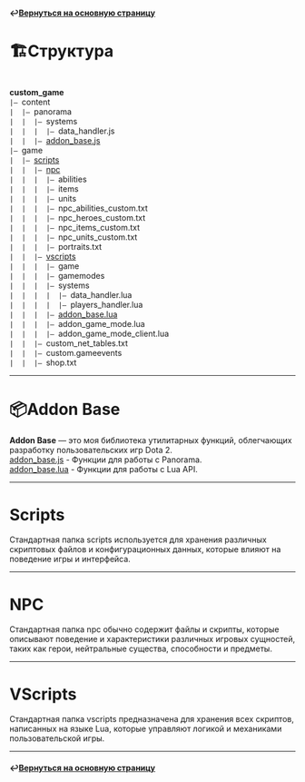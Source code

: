 #### ↩️[Вернуться на основную страницу](../README.md)

# 🏗️Структура
<br>**custom_game**
<br>`|— `content
<br>`|  |— `panorama
<br>`|  |  |— `systems
<br>`|  |  |  |— `data_handler.js
<br>`|  |  |— `[addon_base.js](#Addon-Base)
<br>`|— `game
<br>`|  |— `[scripts](#scripts)
<br>`|  |  |— `[npc](#npc)
<br>`|  |  |  |— `abilities
<br>`|  |  |  |— `items
<br>`|  |  |  |— `units
<br>`|  |  |  |— `npc_abilities_custom.txt
<br>`|  |  |  |— `npc_heroes_custom.txt
<br>`|  |  |  |— `npc_items_custom.txt
<br>`|  |  |  |— `npc_units_custom.txt
<br>`|  |  |  |— `portraits.txt
<br>`|  |  |— `[vscripts](#vscripts)
<br>`|  |  |  |— `game
<br>`|  |  |  |— `gamemodes
<br>`|  |  |  |— `systems
<br>`|  |  |  |  |— `data_handler.lua
<br>`|  |  |  |  |— `players_handler.lua
<br>`|  |  |  |— `[addon_base.lua](#Addon-Base)
<br>`|  |  |  |— `addon_game_mode.lua
<br>`|  |  |  |— `addon_game_mode_client.lua
<br>`|  |  |— `custom_net_tables.txt
<br>`|  |  |— `custom.gameevents
<br>`|  |  |— `shop.txt
  
--------

# 📦Addon Base
**Addon Base** — это моя библиотека утилитарных функций, облегчающих разработку пользовательских игр Dota 2.
<br> [addon_base.js](../custom_game/content/panorama/addon_base.js) - Функции для работы с Panorama.
<br> [addon_base.lua](../custom_game/game/addon_base.lua) - Функции для работы с Lua API.

--------

# Scripts
Стандартная папка scripts используется для хранения различных скриптовых файлов и конфигурационных данных, которые влияют на поведение игры и интерфейса.

--------

# NPC
Стандартная папка npc обычно содержит файлы и скрипты, которые описывают поведение и характеристики различных игровых сущностей, таких как герои, нейтральные существа, способности и предметы.

--------

# VScripts
Стандартная папка vscripts предназначена для хранения всех скриптов, написанных на языке Lua, которые управляют логикой и механиками пользовательской игры.

--------

#### ↩️[Вернуться на основную страницу](../README.md)
